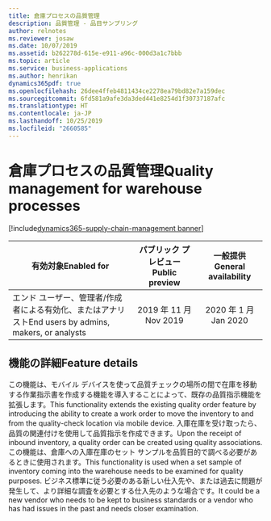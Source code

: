 ```yaml
---
title: 倉庫プロセスの品質管理
description: 品質管理 - 品目サンプリング
author: relnotes
ms.reviewer: josaw
ms.date: 10/07/2019
ms.assetid: b262278d-615e-e911-a96c-000d3a1c7bbb
ms.topic: article
ms.service: business-applications
ms.author: henrikan
dynamics365pdf: true
ms.openlocfilehash: 26dee4ffeb4811434ce2278ea79bd82e7a159dec
ms.sourcegitcommit: 6fd581a9afe3da3ded441e8254d1f30737187afc
ms.translationtype: HT
ms.contentlocale: ja-JP
ms.lasthandoff: 10/25/2019
ms.locfileid: "2660585"
---
```

# <a name="quality-management-for-warehouse-processes"></a><span data-ttu-id="5d34c-103">倉庫プロセスの品質管理</span><span class="sxs-lookup"><span data-stu-id="5d34c-103">Quality management for warehouse processes</span></span>
[!include[dynamics365-supply-chain-management banner](../includes/dynamics365-supply-chain-management.md)]

| <span data-ttu-id="5d34c-104">有効対象</span><span class="sxs-lookup"><span data-stu-id="5d34c-104">Enabled for</span></span>    |  <span data-ttu-id="5d34c-105">パブリック プレビュー</span><span class="sxs-lookup"><span data-stu-id="5d34c-105">Public preview</span></span> | <span data-ttu-id="5d34c-106">一般提供</span><span class="sxs-lookup"><span data-stu-id="5d34c-106">General availability</span></span> | 
| ---------- | :----------: |:----------: |
|<span data-ttu-id="5d34c-107">エンド ユーザー、管理者/作成者による有効化、またはアナリスト</span><span class="sxs-lookup"><span data-stu-id="5d34c-107">End users by admins, makers, or analysts</span></span>|<span data-ttu-id="5d34c-108">2019 年 11 月</span><span class="sxs-lookup"><span data-stu-id="5d34c-108">Nov 2019</span></span>| <span data-ttu-id="5d34c-109">2020 年 1 月</span><span class="sxs-lookup"><span data-stu-id="5d34c-109">Jan 2020</span></span>|



## <a name="feature-details"></a><span data-ttu-id="5d34c-110">機能の詳細</span><span class="sxs-lookup"><span data-stu-id="5d34c-110">Feature details</span></span>
<!--feature detail start -->
<span data-ttu-id="5d34c-111">この機能は、モバイル デバイスを使って品質チェックの場所の間で在庫を移動する作業指示書を作成する機能を導入することによって、既存の品質指示機能を拡張します。</span><span class="sxs-lookup"><span data-stu-id="5d34c-111">This functionality extends the existing quality order feature by introducing the ability to create a work order to move the inventory to and from the quality-check location via mobile device.</span></span> <span data-ttu-id="5d34c-112">入庫在庫を受け取ったら、品質の関連付けを使用して品質指示を作成できます。</span><span class="sxs-lookup"><span data-stu-id="5d34c-112">Upon the receipt of inbound inventory, a quality order can be created using quality associations.</span></span> <span data-ttu-id="5d34c-113">この機能は、倉庫への入庫在庫のセット サンプルを品質目的で調べる必要があるときに使用されます。</span><span class="sxs-lookup"><span data-stu-id="5d34c-113">This functionality is used when a set sample of inventory coming into the warehouse needs to be examined for quality purposes.</span></span> <span data-ttu-id="5d34c-114">ビジネス標準に従う必要のある新しい仕入先や、または過去に問題が発生して、より詳細な調査を必要とする仕入先のような場合です。</span><span class="sxs-lookup"><span data-stu-id="5d34c-114">It could be a new vendor who needs to be kept to business standards or a vendor who has had issues in the past and needs closer examination.</span></span>
<!--feature detail end -->









